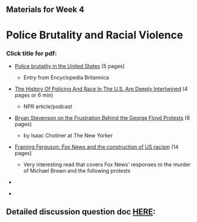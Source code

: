 ## Materials for Week 4 
# Police Brutality and Racial Violence
### Click title for pdf:

- <a href="">Police brutality in the United States</a> (5 pages)
  - Entry from Encyclopedia Britannica

- <a href="">The History Of Policing And Race In The U.S. Are Deeply Intertwined</a> (4 pages or 6 min)
  - NPR article/podcast
  
- <a href="">Bryan Stevenson on the Frustration Behind the George Floyd Protests</a> (8 pages)
  - by Isaac Chotiner at The New Yorker

- <a href="">Framing Ferguson: Fox News and the construction of US racism</a> (14 pages)
  - Very interesting read that covers Fox News' responses to the murder of Michael Brown and the following protests

- <a href=""></a>

- <a href=""></a>

## Detailed discussion question doc [HERE](): 
